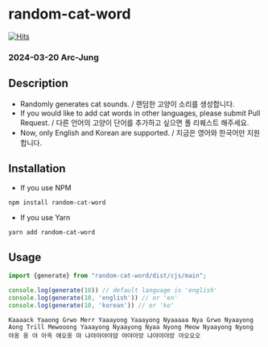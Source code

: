# random-cat-word

[![Hits](https://hits.seeyoufarm.com/api/count/incr/badge.svg?url=https%3A%2F%2Fgithub.com%2FArc-Jung%2Frandom-cat-word&count_bg=%2379C83D&title_bg=%23555555&icon=&icon_color=%23E7E7E7&title=hits&edge_flat=false)](https://hits.seeyoufarm.com)

### 2024-03-20 Arc-Jung

## Description

- Randomly generates cat sounds. / 랜덤한 고양이 소리를 생성합니다.
- If you would like to add cat words in other languages, please submit Pull Request. / 다른 언어의 고양이 단어를 추가하고 싶으면 풀 리퀘스트 해주세요.
- Now, only English and Korean are supported. / 지금은 영어와 한국어만 지원합니다.

## Installation

- If you use NPM
```shell
npm install random-cat-word
```

- If you use Yarn
```shell
yarn add random-cat-word
```

## Usage

```typescript
import {generate} from "random-cat-word/dist/cjs/main";

console.log(generate(10)) // default language is 'english'
console.log(generate(10, 'english')) // or 'en'
console.log(generate(10, 'korean')) // or 'ko'
```

```shell
Kaaaack Yaaong Grwo Merr Yaaayong Yaaayong Nyaaaaa Nya Grwo Nyaayong
Aong Trill Mewooong Yaaayong Nyaayong Nyaa Nyong Meow Nyaayong Nyong
야옹 옹 야 아옥 애오옹 먀 냐야야야야얌 야야아앙 냐야야야앙 아오오오
```